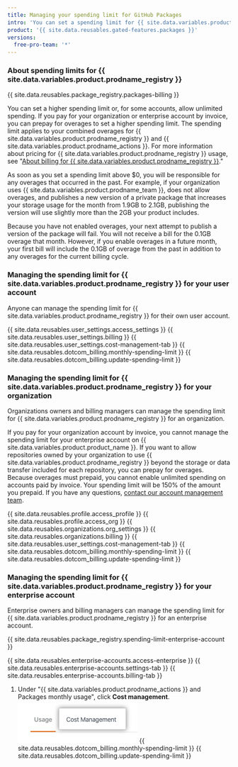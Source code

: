 ```yaml
---
title: Managing your spending limit for GitHub Packages
intro: 'You can set a spending limit for {{ site.data.variables.product.prodname_registry }} usage.'
product: '{{ site.data.reusables.gated-features.packages }}'
versions:
  free-pro-team: '*'
---
```


### About spending limits for {{ site.data.variables.product.prodname_registry }}

{{ site.data.reusables.package_registry.packages-billing }}

You can set a higher spending limit or, for some accounts, allow unlimited spending. If you pay for your organization or enterprise account by invoice, you can prepay for overages to set a higher spending limit. The spending limit applies to your combined overages for {{ site.data.variables.product.prodname_registry }} and {{ site.data.variables.product.prodname_actions }}. For more information about pricing for {{ site.data.variables.product.prodname_registry }} usage, see "[About billing for {{ site.data.variables.product.prodname_registry }}](/github/setting-up-and-managing-billing-and-payments-on-github/about-billing-for-github-packages)."

As soon as you set a spending limit above $0, you will be responsible for any overages that occurred in the past. For example, if your organization uses {{ site.data.variables.product.prodname_team }}, does not allow overages, and publishes a new version of a private package that increases your storage usage for the month from 1.9GB to 2.1GB, publishing the version will use slightly more than the 2GB your product includes.

Because you have not enabled overages, your next attempt to publish a version of the package will fail. You will not receive a bill for the 0.1GB overage that month. However, if you enable overages in a future month, your first bill will include the 0.1GB of overage from the past in addition to any overages for the current billing cycle.

### Managing the spending limit for {{ site.data.variables.product.prodname_registry }} for your user account

Anyone can manage the spending limit for {{ site.data.variables.product.prodname_registry }} for their own user account.

{{ site.data.reusables.user_settings.access_settings }}
{{ site.data.reusables.user_settings.billing }}
{{ site.data.reusables.user_settings.cost-management-tab }}
{{ site.data.reusables.dotcom_billing.monthly-spending-limit }}
{{ site.data.reusables.dotcom_billing.update-spending-limit }}

### Managing the spending limit for {{ site.data.variables.product.prodname_registry }} for your organization

Organizations owners and billing managers can manage the spending limit for {{ site.data.variables.product.prodname_registry }} for an organization.

If you pay for your organization account by invoice, you cannot manage the spending limit for your enterprise account on {{ site.data.variables.product.product_name }}. If you want to allow repositories owned by your organization to use {{ site.data.variables.product.prodname_registry }} beyond the storage or data transfer included for each repository, you can prepay for overages. Because overages must prepaid, you cannot enable unlimited spending on accounts paid by invoice. Your spending limit will be 150% of the amount you prepaid. If you have any questions, [contact our account management team](https://enterprise.github.com/contact).

{{ site.data.reusables.profile.access_profile }}
{{ site.data.reusables.profile.access_org }}
{{ site.data.reusables.organizations.org_settings }}
{{ site.data.reusables.organizations.billing }}
{{ site.data.reusables.user_settings.cost-management-tab }}
{{ site.data.reusables.dotcom_billing.monthly-spending-limit }}
{{ site.data.reusables.dotcom_billing.update-spending-limit }}

### Managing the spending limit for {{ site.data.variables.product.prodname_registry }} for your enterprise account

Enterprise owners and billing managers can manage the spending limit for {{ site.data.variables.product.prodname_registry }} for an enterprise account.

{{ site.data.reusables.package_registry.spending-limit-enterprise-account }}

{{ site.data.reusables.enterprise-accounts.access-enterprise }}
{{ site.data.reusables.enterprise-accounts.settings-tab }}
{{ site.data.reusables.enterprise-accounts.billing-tab }}
1. Under "{{ site.data.variables.product.prodname_actions }} and Packages monthly usage", click **Cost management**.
  ![Cost management tab](/assets/images/help/settings/cost-management-tab-enterprise.png)
{{ site.data.reusables.dotcom_billing.monthly-spending-limit }}
{{ site.data.reusables.dotcom_billing.update-spending-limit }}
